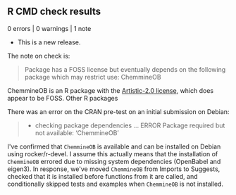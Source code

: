 ## R CMD check results

0 errors | 0 warnings | 1 note

* This is a new release.

The note on check is:

>Package has a FOSS license but eventually depends on the following
>  package which may restrict use:
>    ChemmineOB

ChemmineOB is an R package with the [Artistic-2.0 license](https://github.com/girke-lab/ChemmineOB/blob/master/LICENSE), which does appear to be FOSS.  Other R packages

There was an error on the CRAN pre-test on an initial submission on Debian:

>* checking package dependencies ... ERROR
Package required but not available: ‘ChemmineOB’

I've confirmed that `ChemmineOB` is available and can be installed on Debian using rocker/r-devel. I assume this actually means that the installation of `ChemmineOB` errored due to missing system dependencies (OpenBabel and eigen3).  In response, we've moved `ChemmineOB` from Imports to Suggests, checked that it is installed before functions from it are called, and conditionally skipped tests and examples when `ChemmineOB` is not installed.
